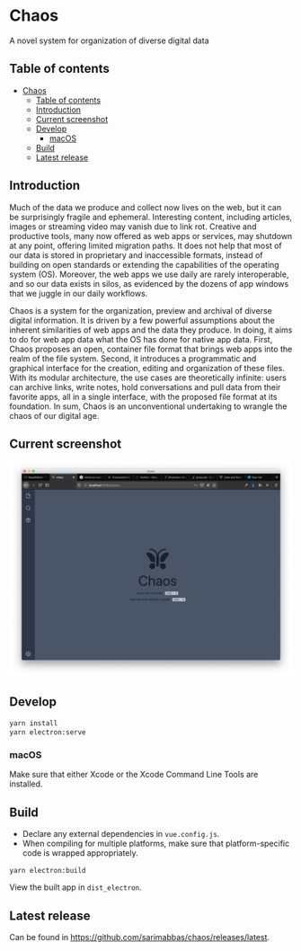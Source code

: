 # Chaos

A novel system for organization of diverse digital data 

## Table of contents

- [Chaos](#chaos)
  - [Table of contents](#table-of-contents)
  - [Introduction](#introduction)
  - [Current screenshot](#current-screenshot)
  - [Develop](#develop)
    - [macOS](#macos)
  - [Build](#build)
  - [Latest release](#latest-release)

## Introduction

Much of the data we produce and collect now lives on the web, but it can be surprisingly fragile and ephemeral. Interesting content, including articles, images or streaming video may vanish due to link rot. Creative and productive tools, many now offered as web apps or services, may shutdown at any point, offering limited migration paths. It does not help that most of our data is stored in proprietary and inaccessible formats, instead of building on open standards or extending the capabilities of the operating system (OS). Moreover, the web apps we use daily are rarely interoperable, and so our data exists in silos, as evidenced by the dozens of app windows that we juggle in our daily workflows.

Chaos is a system for the organization, preview and archival of diverse digital information. It is driven by a few powerful assumptions about the inherent similarities of web apps and the data they produce. In doing, it aims to do for web app data what the OS has done for native app data. First, Chaos proposes an open, container file format that brings web apps into the realm of the file system. Second, it introduces a programmatic and graphical interface for the creation, editing and organization of these files. With its modular architecture, the use cases are theoretically infinite: users can archive links, write notes, hold conversations and pull data from their favorite apps, all in a single interface, with the proposed file format at its foundation. In sum, Chaos is an unconventional undertaking to wrangle the chaos of our digital age.

## Current screenshot

![Current Screenshot](./docs/screenshots/current.png)

## Develop

```
yarn install
yarn electron:serve
```

### macOS

Make sure that either Xcode or the Xcode Command Line Tools are installed.

## Build

- Declare any external dependencies in `vue.config.js`. 
- When compiling for multiple platforms, make sure that platform-specific code is wrapped appropriately. 

```
yarn electron:build
```

View the built app in `dist_electron`.

## Latest release

Can be found in <https://github.com/sarimabbas/chaos/releases/latest>.
